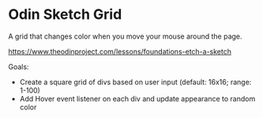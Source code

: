# Odin Sketch Grid

A grid that changes color when you move your mouse around the page.

https://www.theodinproject.com/lessons/foundations-etch-a-sketch

Goals:
- Create a square grid of divs based on user input (default: 16x16; range: 1-100)
- Add Hover event listener on each div and update appearance to random color